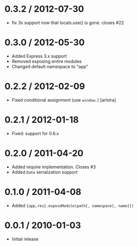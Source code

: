 
0.3.2 / 2012-07-30 
==================

  * fix 3x support now that locals.use() is gone. closes #22

0.3.0 / 2012-05-30 
==================

  * Added Express 3.x support
  * Removed exposing entire modules
  * Changed default namespace to "app"

0.2.2 / 2012-02-09 
==================

  * Fixed conditional assignment (use `window.`) [arlolra]

0.2.1 / 2012-01-18 
==================

  * Fixed: support for 0.6.x

0.2.0 / 2011-04-20 
==================

  * Added require implementation. Closes #3
  * Added `Date` serialization support

0.1.0 / 2011-04-08 
==================

  * Added `{app,res}.exposeModule(path[, namespace[, name]])`

0.0.1 / 2010-01-03
==================

  * Initial release
